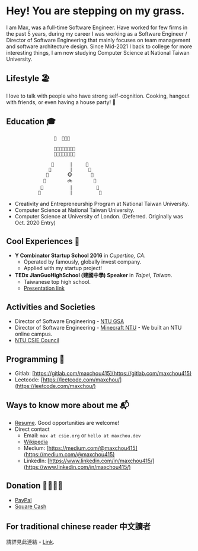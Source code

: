 # Hey! You are stepping on my grass.

I am Max, was a full-time Software Engineer. Have worked for few firms in the past 5 years, during my career I was working as a Software Engineer / Director of Software Engineering that mainly focuses on team management and software architecture design. Since Mid-2021 I back to college for more interesting things, I am now studying Computer Science at National Taiwan University.

## Lifestyle 🏖

I love to talk with people who have strong self-cognition. Cooking, hangout with friends, or even having a house party! 🥳

## Education 🎓
```
                  🔔  🏡🏡🏡         

                  🌲🌻🌻🌻🌻🌻🌻🌲
                  🌲🌻🌻🌻🌻🌻🌻🌲

                 🌴      |     🌴 
                🌴       |      🌴
               🌴       🐵       🌴
              🌴        🚲        🌴
             🌴          |         🌴
            🌴           |          🌴
```
* Creativity and Entrepreneurship Program at National Taiwan University.
* Computer Science at National Taiwan University.
* Computer Science at University of London. \(Deferred. Originally was Oct. 2020 Entry\)

## Cool Experiences 🤩

* **Y Combinator Startup School 2016** in _Cupertino, CA_.
  * Operated by famously, globally invest company.
  * Applied with my startup project! 
* **TEDx JianGuoHighSchool \(建國中學\) Speaker** in _Taipei, Taiwan_.
  * Taiwanese top high school.
  * [Presentation link](https://www.youtube.com/watch?v=bC2qlPmPJs8)

## Activities and Societies
* Director of Software Engineering - [NTU GSA](https://www.graduation.ntu.edu.tw)
* Director of Software Engineering - [Minecraft NTU](https://minecraft.myntu.me) - We built an NTU online campus.
* [NTU CSIE Council](https://council.csie.ntu.edu.tw)

## Programming 👾

* Gitlab: [https://gitlab.com/maxchou415](https://gitlab.com/maxchou415)
* Leetcode: [https://leetcode.com/maxchou/](https://leetcode.com/maxchou/)

## Ways to know more about me 📬

* [Resume](https://www.cakeresume.com/maxchou). Good opportunities are welcome!
* Direct contact
  * Email: `max at csie.org` or `hello at maxchou.dev`
  * [Wikipedia](https://zh.wikipedia.org/zh-tw/%E5%91%A8%E5%A5%95%E5%8B%B3)
  * Medium: [https://medium.com/@maxchou415](https://medium.com/@maxchou415)
  * LinkedIn: [https://www.linkedin.com/in/maxchou415/](https://www.linkedin.com/in/maxchou415/)

## Donation 🤑🙇🏼‍♂️

* [PayPal](https://paypal.me/maxchou)
* [Square Cash](https://cash.app/$lazymaxsf)

## For traditional chinese reader 中文讀者
請詳見此連結 - [Link](https://github.com/maxchou415/maxchou415/blob/master/README.zh-tw.md).
